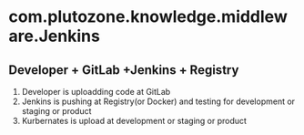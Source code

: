 # com.plutozone.knowledge.middleware.Jenkins

## Developer + GitLab +Jenkins + Registry
1. Developer is uploadding code at GitLab
2. Jenkins is pushing at Registry(or Docker) and testing for development or staging or product
3. Kurbernates is upload at development or staging or product

